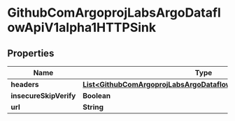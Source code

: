 

# GithubComArgoprojLabsArgoDataflowApiV1alpha1HTTPSink


## Properties

Name | Type | Description | Notes
------------ | ------------- | ------------- | -------------
**headers** | [**List&lt;GithubComArgoprojLabsArgoDataflowApiV1alpha1HTTPHeader&gt;**](GithubComArgoprojLabsArgoDataflowApiV1alpha1HTTPHeader.md) |  |  [optional]
**insecureSkipVerify** | **Boolean** |  |  [optional]
**url** | **String** |  |  [optional]



